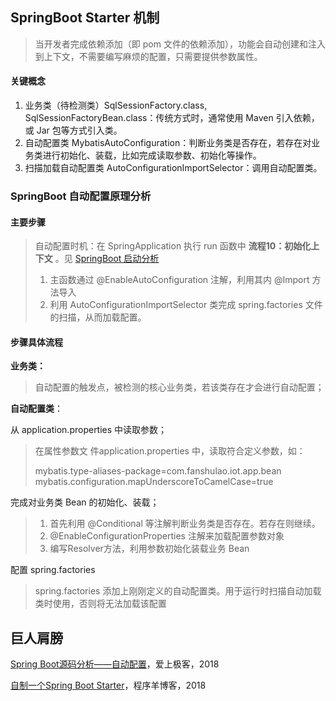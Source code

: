 ## SpringBoot Starter 机制

> 当开发者完成依赖添加（即 pom 文件的依赖添加），功能会自动创建和注入到上下文，不需要编写麻烦的配置，只需要提供参数属性。

#### 关键概念

1. 业务类（待检测类）SqlSessionFactory.class, SqlSessionFactoryBean.class：传统方式时，通常使用 Maven 引入依赖，或 Jar 包等方式引入类。
2. 自动配置类 MybatisAutoConfiguration：判断业务类是否存在，若存在对业务类进行初始化、装载，比如完成读取参数、初始化等操作。
3. 扫描加载自动配置类 AutoConfigurationImportSelector：调用自动配置类。

### SpringBoot 自动配置原理分析

#### 主要步骤

> 自动配置时机：在 SpringApplication 执行 run 函数中 **流程10：初始化上下文** 。见 [SpringBoot 启动分析](springboot-starter.md) 
>
> 1. 主函数通过 @EnableAutoConfiguration 注解，利用其内 @Import 方法导入
> 2. 利用 AutoConfigurationImportSelector 类完成 spring.factories 文件的扫描，从而加载配置。

#### 步骤具体流程

**业务类：**

> 自动配置的触发点，被检测的核心业务类，若该类存在才会进行自动配置；
>

**自动配置类**：


从 application.properties 中读取参数；

> 在属性参数文 件application.properties 中，读取符合定义参数，如：
>
> mybatis.type-aliases-package=com.fanshulao.iot.app.bean
> mybatis.configuration.mapUnderscoreToCamelCase=true

完成对业务类 Bean 的初始化、装载；

> 1. 首先利用 @Conditional 等注解判断业务类是否存在。若存在则继续。
> 2. @EnableConfigurationProperties 注解来加载配置参数对象
> 3. 编写Resolver方法，利用参数初始化装载业务 Bean

配置 spring.factories

>  spring.factories 添加上刚刚定义的自动配置类。用于运行时扫描自动加载类时使用，否则将无法加载该配置





## 巨人肩膀

[Spring Boot源码分析——自动配置](https://www.i3geek.com/archives/1871)，爱上极客，2018

[自制一个Spring Boot Starter](https://www.codesheep.cn/2019/01/24/springbt-starter/)，程序羊博客，2018

